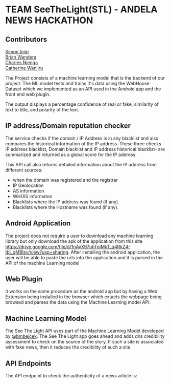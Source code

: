 # TEAM SeeTheLight(STL) - ANDELA NEWS HACKATHON

## Contributors
[Simon Injiri](https://www.github.com/injiri)<br>
[Brian Wandera](https://www.github.com/wandesky)<br>
[Charles Njenga](https://www.github.com/Hackitect)<br>
[Catherine Wanjiru](https://www.github.com/kateshiru)<br>



The Project consists of a machine learning model that is the backend of our project. The ML model tests and trains it's data using the WebHouse Dataset which we implemented as an API used in the Android app and the front end web plugin.

The output displays a percentage confidence of real or fake, similarity of text to title, and polarity of the text.

## IP address/Domain reputation checker
The service checks if the domain / IP Address is in any blacklist and also compares the historical information of the IP address.
These three checks -IP address blacklist, Domain blacklist and IP address historical blacklist- are summarized and returned as a global score for the IP address.

This API call also returns detailed information about the IP address from different sources:
- when the domain was registered and the registrar
- IP Geolocation
- AS information
- WHOIS informaton
- Blacklists where the IP address was found (if any).
- Blacklists where the Hostname was found (if any).


## Android Application
The project does not require a user to download any machine learning library but only download the apk of the application from this site https://drive.google.com/file/d/1nAvX97uhTnjMkT_q4RkZ4-tbi_gMBIsv/view?usp=sharing.
After installing the android application, the user will be able to paste the urls into the application and it is parsed in the API of the machine Learning model

## Web Plugin 
It works on the same procedure as the android app but by having a Web Extension being installed in the browser which extacts the webpage being browsed and parses the data using the Machine Learning model API.

## Machine Learning Model
The See The Light API uses part of the Machine Learning Model developed by [@bmbejcek](https://github.com/bmbejcek). The See The Light app goes ahead and adds dns credibility assessment to check on the source of the story. If such a site is associated with fake news, then it reduces the credibility of such a site.

## API Endpoints
The API endpoint to check the authenticity of a news article is:


